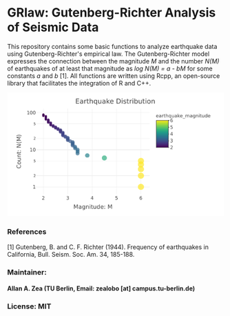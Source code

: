# GRlaw: Gutenberg-Richter Analysis of Seismic Data
This repository contains some basic functions to analyze earthquake data using Gutenberg-Richter's empirical law. The Gutenberg-Richter model expresses the connection between the magnitude *M* and the number *N(M)* of earthquakes of at least that magnitude as *log N(M) = a - bM* for some constants *a* and *b* [1]. All functions are written using Rcpp, an open-source library that facilitates the integration of R and C++.


![alt text](https://github.com/allgebrist/GRlaw/blob/master/data/Screenshot.png)

### References
[1] Gutenberg, B. and C. F. Richter (1944). Frequency of earthquakes in California, Bull. Seism. Soc. Am.
34, 185-188. 

### Maintainer: 
#### Allan A. Zea (TU Berlin, Email: zealobo [at] campus.tu-berlin.de)

### License: MIT
